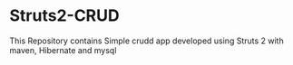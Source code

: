 # Struts2-CRUD
 This Repository contains Simple crudd app developed using Struts 2 with maven, Hibernate and mysql  
